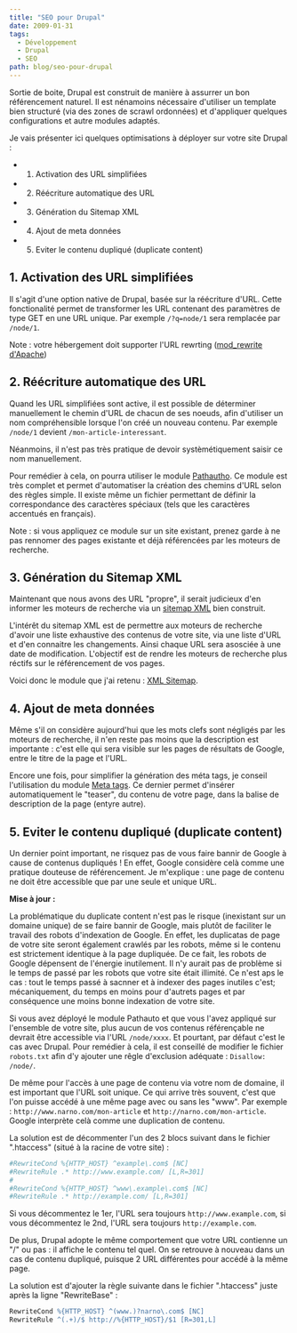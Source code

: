 ```yaml
---
title: "SEO pour Drupal"
date: 2009-01-31
tags:
  - Développement
  - Drupal
  - SEO
path: blog/seo-pour-drupal
---
```

Sortie de boite, Drupal est construit de manière à assurrer un bon référencement naturel. Il est nénamoins nécessaire d'utiliser un template bien structuré (via des zones de scrawl ordonnées) et d'appliquer quelques configurations et autre modules adaptés.

Je vais présenter ici quelques optimisations à déployer sur votre site Drupal :

- 1. Activation des URL simplifiées
- 2. Réécriture automatique des URL
- 3. Génération du Sitemap XML
- 4. Ajout de meta données
- 5. Eviter le contenu dupliqué (duplicate content)

<!-- excerpt -->
## 1. Activation des URL simplifiées

Il s'agit d'une option native de Drupal, basée sur la réécriture d'URL. Cette fonctionalité permet de transformer les URL contenant des paramètres de type GET en une URL unique.
Par exemple `/?q=node/1` sera remplacée par `/node/1`.

Note : votre hébergement doit supporter l'URL rewrting ([mod_rewrite d'Apache](http://httpd.apache.org/docs/2.0/mod/mod_rewrite.html))

## 2. Réécriture automatique des URL

Quand les URL simplifiées sont active, il est possible de déterminer manuellement le chemin d'URL de chacun de ses noeuds, afin d'utiliser un nom compréhensible lorsque l'on créé un nouveau contenu.
Par exemple `/node/1` devient `/mon-article-interessant`.

Néanmoins, il n'est pas très pratique de devoir systèmétiquement saisir ce nom manuellement.

Pour remédier à cela, on pourra utiliser le module [Pathautho](http://drupal.org/project/pathauto). Ce module est très complet et permet d'automatiser la création des chemins d'URL selon des règles simple. Il existe même un fichier permettant de définir la correspondance des caractères spéciaux (tels que les caractères accentués en français).

Note : si vous appliquez ce module sur un site existant, prenez garde à ne pas rennomer des pages existante et déjà référencées par les moteurs de recherche.

## 3. Génération du Sitemap XML

Maintenant que nous avons des URL "propre", il serait judicieux d'en informer les moteurs de recherche via un [sitemap XML](https://www.google.com/webmasters/tools/docs/fr/protocol.html) bien construit.

L'intérêt du sitemap XML est de permettre aux moteurs de recherche d'avoir une liste exhaustive des contenus de votre site, via une liste d'URL et d'en connaitre les changements. Ainsi chaque URL sera asosciée à une date de modification.
L'objectif est de rendre les moteurs de recherche plus réctifs sur le référencement de vos pages.

Voici donc le module que j'ai retenu : [XML Sitemap](http://drupal.org/project/gsitemap).

## 4. Ajout de meta données

Même s'il on considère aujourd'hui que les mots clefs sont négligés par les moteurs de recherche, il n'en reste pas moins que la description est importante : c'est elle qui sera visible sur les pages de résultats de Google, entre le titre de la page et l'URL.

Encore une fois, pour simplifier la génération des méta tags, je conseil l'utilisation du module [Meta tags](http://drupal.org/project/nodewords).
Ce dernier permet d'insérer automatiquement le "teaser", du contenu de votre page, dans la balise de description de la page (entyre autre).

## 5. Eviter le contenu dupliqué (duplicate content)

Un dernier point important, ne risquez pas de vous faire bannir de Google à cause de contenus dupliqués ! En effet, Google considère celà comme une pratique douteuse de référencement.
Je m'explique : une page de contenu ne doit être accessible que par une seule et unique URL.

**Mise à jour :**

La problématique du duplicate content n'est pas le risque (inexistant sur un domaine unique) de se faire bannir de Google, mais plutôt de faciliter le travail des robots d'indexation de Google. En effet, les duplicatas de page de votre site seront également crawlés par les robots, même si le contenu est strictement identique à la page dupliquée. De ce fait, les robots de Google dépensent de l'énergie inutilement.
Il n'y aurait pas de problème si le temps de passé par les robots que votre site était illimité. Ce n'est aps le cas : tout le temps passé à sacnner et à indexer des pages inutiles c'est; mécaniquement, du temps en moins pour d'autrets pages et par conséquence une moins bonne indexation de votre site.

Si vous avez déployé le module Pathauto et que vous l'avez appliqué sur l'ensemble de votre site, plus aucun de vos contenus référençable ne devrait être accessible via l'URL `/node/xxxx`. Et pourtant, par défaut c'est le cas avec Drupal.
Pour remédier à cela, il est conseillé de modifier le fichier `robots.txt` afin d'y ajouter une rêgle d'exclusion adéquate : `Disallow: /node/`.

De même pour l'accès à une page de contenu via votre nom de domaine, il est important que l'URL soit unique. Ce qui arrive très souvent, c'est que l'on puisse accédé à une même page avec ou sans les "www". Par exemple : `http://www.narno.com/mon-article` et `http://narno.com/mon-article`. Google interprète celà comme une duplication de contenu.

La solution est de décommenter l'un des 2 blocs suivant dans le fichier ".htaccess" (situé à la racine de votre site) :

```apache
#RewriteCond %{HTTP_HOST} ^example\.com$ [NC]
#RewriteRule .* http://www.example.com/ [L,R=301]
#
#RewriteCond %{HTTP_HOST} ^www\.example\.com$ [NC]
#RewriteRule .* http://example.com/ [L,R=301] 
```

Si vous décommentez le 1er, l'URL sera toujours `http://www.example.com`, si vous décommentez le 2nd, l'URL sera toujours `http://example.com`.

De plus, Drupal adopte le même comportement que votre URL contienne un "/" ou pas : il affiche le contenu tel quel. On se retrouve à nouveau dans un cas de contenu dupliqué, puisque 2 URL différentes pour accédé à la même page.

La solution est d'ajouter la règle suivante dans le fichier ".htaccess" juste après la ligne "RewriteBase" :

```apache
RewriteCond %{HTTP_HOST} ^(www.)?narno\.com$ [NC]
RewriteRule ^(.+)/$ http://%{HTTP_HOST}/$1 [R=301,L]
```
